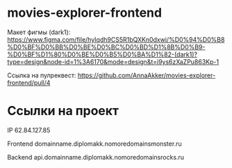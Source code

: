 # movies-explorer-frontend
Макет фигмы (dark1): https://www.figma.com/file/hyIqdh9CS5R1bQXKn0dxwi/%D0%94%D0%B8%D0%BF%D0%BB%D0%BE%D0%BC%D0%BD%D1%8B%D0%B9-%D0%BF%D1%80%D0%BE%D0%B5%D0%BA%D1%82-(dark1)?type=design&node-id=1%3A6170&mode=design&t=i9ys6zXaZPu863Kp-1

Ссылка на пулреквест: https://github.com/AnnaAkker/movies-explorer-frontend/pull/4

# Ссылки на проект
IP 62.84.127.85

Frontend domainname.diplomakk.nomoredomainsmonster.ru

Backend api.domainname.diplomakk.nomoredomainsrocks.ru
